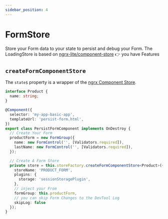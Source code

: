 ```yaml
---
sidebar_position: 4
---
```


# FormStore

Store your Form data to your state to persist and debug your Form. 
The LoadingStore is based on [ngrx-lite/component-store](/docs/api/component-store) 👉 you have Features

## `createFormComponentStore`

The `state$` property is a wrapper of the [ngrx Component Store](https://ngrx.io/guide/component-store).

```ts title="app.component.ts"
interface Product {
  name: string;
}

@Component({
  selector: 'my-app-basic-app',
  templateUrl: 'persist-form.html',
})
export class PersistFormComponent implements OnDestroy {
  // Create Your Form
  productForm = new FormGroup({
    name: new FormControl('', [Validators.required]),
    lastName: new FormControl('', [Validators.required]),
  });

  // Create A Form Store
  private store = this.storeFactory.createFormComponentStore<Product>({
    storeName: 'PRODUCT_FORM',
    plugins: {
      storage: 'sessionStoragePlugin',
    },
    // inject your From
    formGroup: this.productForm,
    // you can skip Form Changes to the DevTool Log 
    skipLog: false
  });
}
```
